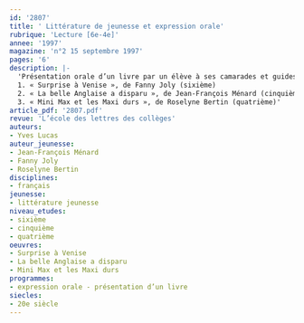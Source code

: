 ```yaml
---
id: '2807'
title: ' Littérature de jeunesse et expression orale'
rubrique: 'Lecture [6e-4e]'
annee: '1997'
magazine: 'n°2 15 septembre 1997'
pages: '6'
description: |-
  'Présentation orale d’un livre par un élève à ses camarades et guides de préparation sur les titres suivants :
  1. « Surprise à Venise », de Fanny Joly (sixième)
  2. « La belle Anglaise a disparu », de Jean-François Ménard (cinquième)
  3. « Mini Max et les Maxi durs », de Roselyne Bertin (quatrième)'
article_pdf: '2807.pdf'
revue: 'L’école des lettres des collèges'
auteurs:
- Yves Lucas
auteur_jeunesse:
- Jean-François Ménard
- Fanny Joly
- Roselyne Bertin
disciplines:
- français
jeunesse:
- littérature jeunesse
niveau_etudes:
- sixième
- cinquième
- quatrième
oeuvres:
- Surprise à Venise
- La belle Anglaise a disparu
- Mini Max et les Maxi durs
programmes:
- expression orale - présentation d’un livre
siecles:
- 20e siècle
---
```

